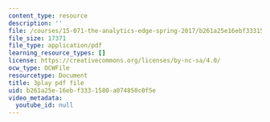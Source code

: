 ```yaml
---
content_type: resource
description: ''
file: /courses/15-071-the-analytics-edge-spring-2017/b261a25e16ebf3331580a074850c0f5e_ee6E6aUGpm0.pdf
file_size: 17371
file_type: application/pdf
learning_resource_types: []
license: https://creativecommons.org/licenses/by-nc-sa/4.0/
ocw_type: OCWFile
resourcetype: Document
title: 3play pdf file
uid: b261a25e-16eb-f333-1580-a074850c0f5e
video_metadata:
  youtube_id: null
---
```


